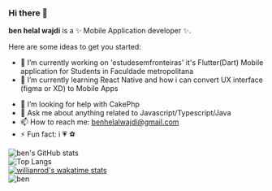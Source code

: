 ### Hi there 👋
**ben helal wajdi** is a ✨ Mobile Application developer ✨.


Here are some ideas to get you started:

- 🔭 I’m currently working on 'estudesemfronteiras' it's Flutter(Dart) Mobile application for Students in Faculdade metropolitana 
- 🌱 I’m currently learning React Native and how i can convert UX interface (figma or XD) to Mobile Apps
<!-- 👯 I’m looking to collaborate on ...-->
- 🤔 I’m looking for help with CakePhp 
- 💬 Ask me about anything related to Javascript/Typescript/Java
- 📫 How to reach me: benhelalwajdi@gmail.com
- ⚡ Fun fact: i :heartpulse: :soccer: 


![ben's GitHub stats](https://github-readme-stats.vercel.app/api?username=benhelalwajdi&show_icons=true&theme=radical)</br>
![Top Langs](https://github-readme-stats.vercel.app/api/top-langs/?username=benhelalwajdi)</br>
[![willianrod's wakatime stats](https://github-readme-stats.vercel.app/api/wakatime?username=willianrod)](https://github.com/anuraghazra/github-readme-stats)</br>
![ben](https://komarev.com/ghpvc/?username=benhelalwajdi)
